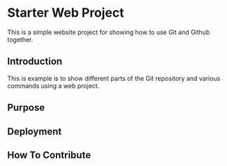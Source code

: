 # Starter Web Project

This is a simple website project for showing how to use Git and Github together.

## Introduction

This is example is to show different parts of the Git repository and various commands using a web project.
## Purpose

## Deployment

## How To Contribute
